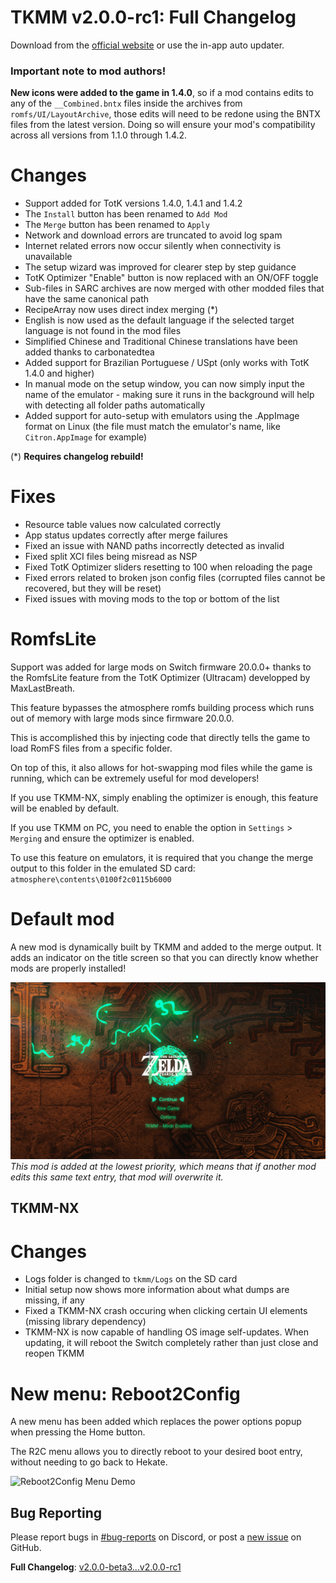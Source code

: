 # TKMM v2.0.0-rc1: Full Changelog

Download from the [official website](https://tkmm.org/downloads/) or use the in-app auto updater.

### Important note to mod authors!
**New icons were added to the game in 1.4.0**, so if a mod contains edits to any of the `__Combined.bntx` files inside the archives from `romfs/UI/LayoutArchive`, those edits will need to be redone using the BNTX files from the latest version. Doing so will ensure your mod's compatibility across all versions from 1.1.0 through 1.4.2.

# Changes
- Support added for TotK versions 1.4.0, 1.4.1 and 1.4.2
- The `Install` button has been renamed to `Add Mod`
- The `Merge` button has been renamed to `Apply` 
- Network and download errors are truncated to avoid log spam
- Internet related errors now occur silently when connectivity is unavailable
- The setup wizard was improved for clearer step by step guidance
- TotK Optimizer "Enable" button is now replaced with an ON/OFF toggle
- Sub-files in SARC archives are now merged with other modded files that have the same canonical path
- RecipeArray now uses direct index merging (*)
- English is now used as the default language if the selected target language is not found in the mod files
- Simplified Chinese and Traditional Chinese translations have been added thanks to carbonatedtea
- Added support for Brazilian Portuguese / USpt (only works with TotK 1.4.0 and higher)
- In manual mode on the setup window, you can now simply input the name of the emulator - making sure it runs in the background will help with detecting all folder paths automatically
- Added support for auto-setup with emulators using the .AppImage format on Linux (the file must match the emulator's name, like `Citron.AppImage` for example)

(*) **Requires changelog rebuild!**

# Fixes
- Resource table values now calculated correctly
- App status updates correctly after merge failures
- Fixed an issue with NAND paths incorrectly detected as invalid
- Fixed split XCI files being misread as NSP
- Fixed TotK Optimizer sliders resetting to 100 when reloading the page
- Fixed errors related to broken json config files (corrupted files cannot be recovered, but they will be reset)
- Fixed issues with moving mods to the top or bottom of the list

# RomfsLite
Support was added for large mods on Switch firmware 20.0.0+ thanks to the RomfsLite feature from the TotK Optimizer (Ultracam) developped by MaxLastBreath.

This feature bypasses the atmosphere romfs building process which runs out of memory with large mods since firmware 20.0.0.

This is accomplished this by injecting code that directly tells the game to load RomFS files from a specific folder.

On top of this, it also allows for hot-swapping mod files while the game is running, which can be extremely useful for mod developers!

If you use TKMM-NX, simply enabling the optimizer is enough, this feature will be enabled by default.

If you use TKMM on PC, you need to enable the option in `Settings` > `Merging` and ensure the optimizer is enabled.

To use this feature on emulators, it is required that you change the merge output to this folder in the emulated SD card: `atmosphere\contents\0100f2c0115b6000`

# Default mod
A new mod is dynamically built by TKMM and added to the merge output. It adds an indicator on the title screen so that you can directly know whether mods are properly installed!

![Default Mod](/img/rc1/defaultmod.png)
*This mod is added at the lowest priority, which means that if another mod edits this same text entry, that mod will overwrite it.*

## TKMM-NX

# Changes
- Logs folder is changed to `tkmm/Logs` on the SD card
- Initial setup now shows more information about what dumps are missing, if any
- Fixed a TKMM-NX crash occuring when clicking certain UI elements (missing library dependency)
- TKMM-NX is now capable of handling OS image self-updates. When updating, it will reboot the Switch completely rather than just close and reopen TKMM

# New menu: Reboot2Config
A new menu has been added which replaces the power options popup when pressing the Home button.

The R2C menu allows you to directly reboot to your desired boot entry, without needing to go back to Hekate.

![Reboot2Config Menu Demo](/img/rc1/reboot2config.gif)

## Bug Reporting

Please report bugs in [#bug-reports](https://tkmm.org/discord) on Discord, or post a [new issue](https://github.com/TKMM-Team/Tkmm/issues/new) on GitHub.

**Full Changelog**: [v2.0.0-beta3...v2.0.0-rc1](https://github.com/TKMM-Team/Tkmm/compare/v2.0.0-beta3...v2.0.0-rc1)